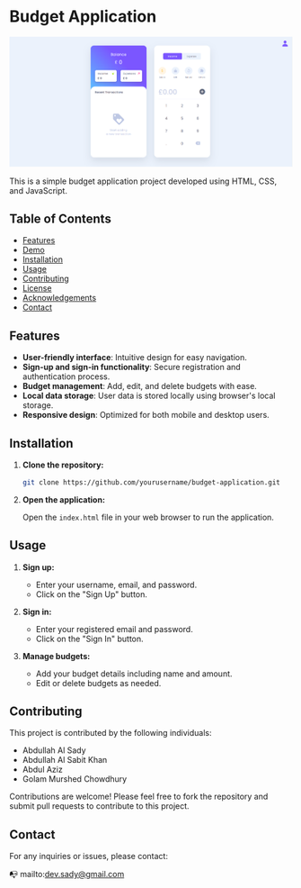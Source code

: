 # Budget Application

![Budget Application Preview](./assets/project-main-images.png)

This is a simple budget application project developed using HTML, CSS, and JavaScript.

## Table of Contents

- [Features](#features)
- [Demo](#demo)
- [Installation](#installation)
- [Usage](#usage)
- [Contributing](#contributing)
- [License](#license)
- [Acknowledgements](#acknowledgements)
- [Contact](#contact)

## Features

- **User-friendly interface**: Intuitive design for easy navigation.
- **Sign-up and sign-in functionality**: Secure registration and authentication process.
- **Budget management**: Add, edit, and delete budgets with ease.
- **Local data storage**: User data is stored locally using browser's local storage.
- **Responsive design**: Optimized for both mobile and desktop users.



## Installation

1. **Clone the repository:**

    ```bash
    git clone https://github.com/yourusername/budget-application.git
    ```

2. **Open the application:**

    Open the `index.html` file in your web browser to run the application.

## Usage

1. **Sign up:**

    - Enter your username, email, and password.
    - Click on the "Sign Up" button.

2. **Sign in:**

    - Enter your registered email and password.
    - Click on the "Sign In" button.

3. **Manage budgets:**

    - Add your budget details including name and amount.
    - Edit or delete budgets as needed.

## Contributing

This project is contributed by the following individuals:

- Abdullah Al Sady
- Abdullah Al Sabit Khan
- Abdul Aziz
- Golam Murshed Chowdhury

Contributions are welcome! Please feel free to fork the repository and submit pull requests to contribute to this project.



## Contact

For any inquiries or issues, please contact:

:mailbox_with_no_mail: mailto:dev.sady@gmail.com